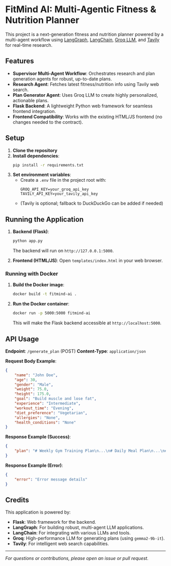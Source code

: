 # FitMind AI: Multi-Agentic Fitness & Nutrition Planner

This project is a next-generation fitness and nutrition planner powered by a multi-agent workflow using [LangGraph](https://github.com/langchain-ai/langgraph), [LangChain](https://github.com/langchain-ai/langchain), [Groq LLM](https://groq.com/), and [Tavily](https://www.tavily.com/) for real-time research.

## Features
- **Supervisor Multi-Agent Workflow**: Orchestrates research and plan generation agents for robust, up-to-date plans.
- **Research Agent**: Fetches latest fitness/nutrition info using Tavily web search.
- **Plan Generator Agent**: Uses Groq LLM to create highly personalized, actionable plans.
- **Flask Backend**: A lightweight Python web framework for seamless frontend integration.
- **Frontend Compatibility**: Works with the existing HTML/JS frontend (no changes needed to the contract).

## Setup
1. **Clone the repository**
2. **Install dependencies**:
   ```bash
   pip install -r requirements.txt
   ```
3. **Set environment variables**:
   - Create a `.env` file in the project root with:
     ```
     GROQ_API_KEY=your_groq_api_key
     TAVILY_API_KEY=your_tavily_api_key
     ```
   - (Tavily is optional; fallback to DuckDuckGo can be added if needed)

## Running the Application

1.  **Backend (Flask)**:
    ```bash
    python app.py
    ```
    The backend will run on `http://127.0.0.1:5000`.

2.  **Frontend (HTML/JS)**:
    Open `templates/index.html` in your web browser.

### Running with Docker

1.  **Build the Docker image**:
    ```bash
    docker build -t fitmind-ai .
    ```

2.  **Run the Docker container**:
    ```bash
    docker run -p 5000:5000 fitmind-ai
    ```
    This will make the Flask backend accessible at `http://localhost:5000`.

## API Usage

**Endpoint**: `/generate_plan` (POST)
**Content-Type**: `application/json`

**Request Body Example**:

```json
{
    "name": "John Doe",
    "age": 30,
    "gender": "Male",
    "weight": 75.0,
    "height": 175.0,
    "goal": "Build muscle and lose fat",
    "experience": "Intermediate",
    "workout_time": "Evening",
    "diet_preference": "Vegetarian",
    "allergies": "None",
    "health_conditions": "None"
}
```

**Response Example (Success)**:

```json
{
    "plan": "# Weekly Gym Training Plan\n...\n# Daily Meal Plan\n...\n# Lifestyle Tips\n...\n# Summary\n..."
}
```

**Response Example (Error)**:

```json
{
    "error": "Error message details"
}
```

## Credits

This application is powered by:

*   **Flask**: Web framework for the backend.
*   **LangGraph**: For building robust, multi-agent LLM applications.
*   **LangChain**: For integrating with various LLMs and tools.
*   **Groq**: High-performance LLM for generating plans (using `gemma2-9b-it`).
*   **Tavily**: For intelligent web search capabilities.

---
*For questions or contributions, please open an issue or pull request.* 